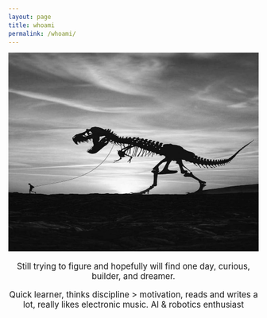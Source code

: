 ```yaml
---
layout: page
title: whoami
permalink: /whoami/
---
```


<div style="text-align: center;">
  <img src= "\images\whoami\dinasaur.jpg" alt="Learning" width="975" height="400">
</div>

<br>

<div style="text-align: center; font-size: 1.2em;">
Still trying to figure and hopefully will find one day, curious, builder, and dreamer.

<br>

Quick learner, thinks discipline > motivation, reads and writes a lot, really likes electronic music. AI & robotics enthusiast
</div>
